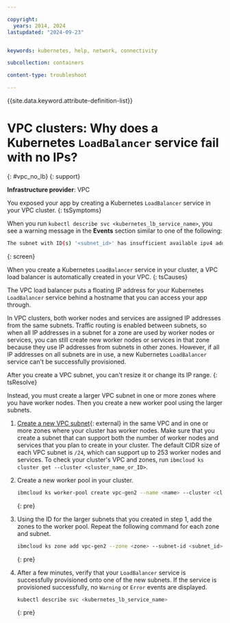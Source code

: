 ```yaml
---

copyright: 
  years: 2014, 2024
lastupdated: "2024-09-23"


keywords: kubernetes, help, network, connectivity

subcollection: containers

content-type: troubleshoot

---
```


{{site.data.keyword.attribute-definition-list}}





# VPC clusters: Why does a Kubernetes `LoadBalancer` service fail with no IPs?
{: #vpc_no_lb}
{: support}

**Infrastructure provider**: VPC

You exposed your app by creating a Kubernetes `LoadBalancer` service in your VPC cluster.
{: tsSymptoms}

When you run `kubectl describe svc <kubernetes_lb_service_name>`, you see a warning message in the **Events** section similar to one of the following:
```sh
The subnet with ID(s) '<subnet_id>' has insufficient available ipv4 addresses.
```
{: screen}

When you create a Kubernetes `LoadBalancer` service in your cluster, a VPC load balancer is automatically created in your VPC.
{: tsCauses}

The VPC load balancer puts a floating IP address for your Kubernetes `LoadBalancer` service behind a hostname that you can access your app through.

In VPC clusters, both worker nodes and services are assigned IP addresses from the same subnets. Traffic routing is enabled between subnets, so when all IP addresses in a subnet for a zone are used by worker nodes or services, you can still create new worker nodes or services in that zone because they use IP addresses from subnets in other zones. However, if all IP addresses on all subnets are in use, a new Kubernetes `LoadBalancer` service can't be successfully provisioned.

After you create a VPC subnet, you can't resize it or change its IP range.
{: tsResolve}

Instead, you must create a larger VPC subnet in one or more zones where you have worker nodes. Then you create a new worker pool using the larger subnets.

1. [Create a new VPC subnet](https://cloud.ibm.com/infrastructure/provision/network){: external} in the same VPC and in one or more zones where your cluster has worker nodes. Make sure that you create a subnet that can support both the number of worker nodes and services that you plan to create in your cluster. The default CIDR size of each VPC subnet is `/24`, which can support up to 253 worker nodes and services. To check your cluster's VPC and zones, run `ibmcloud ks cluster get --cluster <cluster_name_or_ID>`.

2. Create a new worker pool in your cluster.
    ```sh
    ibmcloud ks worker-pool create vpc-gen2 --name <name> --cluster <cluster_name_or_ID> --flavor <flavor> --size-per-zone <number_of_worker_nodes> --label <key>=<value>
    ```
    {: pre}

3. Using the ID for the larger subnets that you created in step 1, add the zones to the worker pool. Repeat the following command for each zone and subnet.
    ```sh
    ibmcloud ks zone add vpc-gen2 --zone <zone> --subnet-id <subnet_id> --cluster <cluster_name_or_ID> --worker-pool <worker_pool_name>
    ```
    {: pre}

4. After a few minutes, verify that your `LoadBalancer` service is successfully provisioned onto one of the new subnets. If the service is provisioned successfully, no `Warning` or `Error` events are displayed.
    ```sh
    kubectl describe svc <kubernetes_lb_service_name>
    ```
    {: pre}
